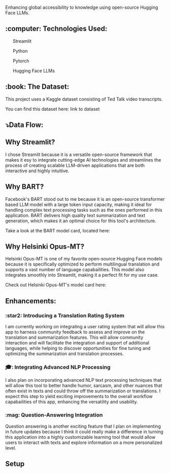 Enhancing global accessibility to knowledge using open-source Hugging Face LLMs.

<h2>:computer: Technologies Used:</h2>
<ul>Streamlit</ul>
<ul>Python</ul>
<ul>Pytorch</ul>
<ul>Hugging Face LLMs</ul>

<h2>:book: The Dataset:</h2>
This project uses a Kaggle dataset consisting of Ted Talk video transcripts. 

You can find this dataset here: link to dataset

<h2>⤵️Data Flow:</h2>

<h2>Why Streamlit?</h2>
I chose Streamlit because it is a versatile open-source framework that makes it esy to integrate cutting-edge AI technologies and streamlines the process of creating scalable LLM-driven applications that are both interactive and highly intuitive.

<h2>Why BART?</h2>
Facebook's BART stood out to me because it is an open-source transformer based LLM model with a large token input capacity, making it ideal for handling complex text processing tasks such as the ones performed in this application. BART delivers high quality text summarization and text generation, which makes it an optimal choice for this tool's architecture. 

Take a look at the BART model card, located here: 

<h2>Why Helsinki Opus-MT?</h2>
Helsinki Opus-MT is one of my favorite open-source Hugging Face models because it is specifically optimized to perform multilingual translation and supports a vast number of language capabailities. This model also integrates smoothly into Streamlit, making it a perfect fit for my use case. 

Check out Helsinki Opus-MT's model card here:

<h2>Enhancements:</h2>

<h3>:star2: Introducing a Translation Rating System</h3>
I am currently working on integrating a user rating system that will allow this app to harness community feedback to assess and improve on the translation and summarization features. This will allow community interaction and will facilitate the integration and support of additional languages, while helping to discover opportunities for fine tuning and optimizing the summarization and translation processes. 

<h3>🎓: Integrating Advanced NLP Processing</h3>
I also plan on incorporating advanced NLP text processing techniques that will allow this tool to better handle humor, sarcasm, and other nuances that often exist in texts and could throw off the summarization or translations. I expect this step to yield exciting improvements to the overall workflow capabailities of this app, enhancing the versatility and usability. 

<h3>:mag: Question-Answering Integration</h3>
Question answering is another exciting feature that I plan on implementing in future updates because I think it could really make a difference in turning this application into a highly customizable learning tool that would allow users to interact with texts and explore information on a more personalized level. 

<h2>Setup</h2>
